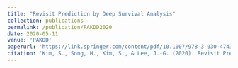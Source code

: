 ```yaml
---
title: "Revisit Prediction by Deep Survival Analysis"
collection: publications
permalink: /publication/PAKDD2020
date: 2020-05-11
venue: 'PAKDD'
paperurl: 'https://link.springer.com/content/pdf/10.1007/978-3-030-47436-2_39.pdf'
citation: 'Kim, S., Song, H., Kim, S., & Lee, J.-G. (2020). Revisit Prediction by Deep Survival Analysis. PAKDD.'
---
```

